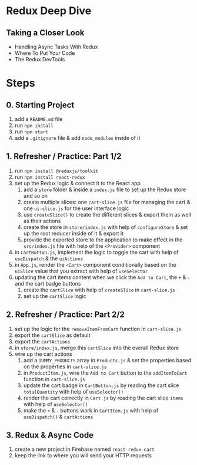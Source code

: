 # Redux Deep Dive

## Taking a Closer Look

- Handling Async Tasks With Redux
- Where To Put Your Code
- The Redux DevTools

# Steps

## 0. Starting Project

1. add a `README.md` file
2. run `npm install`
3. run `npm start`
4. add a `.gitignore` file & add `node_modules` inside of it

## 1. Refresher / Practice: Part 1/2

1. run `npm install @reduxjs/toolkit`
2. run `npm install react-redux`
3. set up the Redux logic & connect it to the React app
   1. add a `store` folder & inside a `index.js` file to set up the Redux store and so on
   2. create multiple slices: one `cart-slice.js` file for managing the cart & one `ui-slice.js` for the user interface logic
   3. use `createSlice()` to create the different slices & export them as well as their actions
   4. create the store in `store/index.js` with help of `configureStore` & set up the root reducer inside of it & export it
   5. provide the exported store to the application to make effect in the `src/index.js` file with help of the `<Provider>` component
4. in `CartButton.js`, implement the logic to toggle the cart with help of `useDispatch` & the `uiActions`
5. in `App.js`, render the `<Cart>` component conditionally based on the `uiSlice` value that you extract with help of `useSelector`
6. updating the cart items content when we click the `Add to Cart`, the `+` & `-` and the cart badge buttons
   1. create the `cartSlice` with help of `createSlice` in `cart-slice.js`
   2. set up the `cartSlice` logic

## 2. Refresher / Practice: Part 2/2

1. set up the logic for the `removeItemFromCart` function in `cart-slice.js`
2. export the `cartSlice` as default
3. export the `cartActions`
4. in `store/index.js`, merge this `cartSlice` into the overall Redux store
5. wire up the cart actions
   1. add a `DUMMY_PRODUCTS` array in `Products.js` & set the properties based on the properties in `cart-slice.js`
   2. in `ProductItem.js`, wire the `Add to Cart` button to the `addItemToCart` function in `cart-slice.js`
   3. update the cart badge in `CartButton.js` by reading the cart slice `totalQuantity` with help of `useSelector()`
   4. render the cart correctly in `Cart.js` by reading the cart slice `items` with help of `useSelector()`
   5. make the `+` & `-` buttons work in `CartItem.js` with help of `useDispatch()` & `cartActions`

## 3. Redux & Async Code

1. create a new project in Firebase named `react-redux-cart`
2. keep the link to where you will send your HTTP requests
